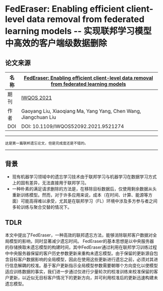 # FedEraser: Enabling efficient client-level data removal from federated learning models -- 实现联邦学习模型中高效的客户端级数据删除

## 论文来源
|名称 |	[FedEraser: Enabling efficient client-level data removal from federated learning models](https://ieeexplore.ieee.org/document/9521274)        |
|-|-|
| 期刊| [IWQOS 2021](https://ieeexplore.ieee.org/document/9521274)         |
| 作者 |	Gaoyang Liu, Xiaoqiang Ma, Yang Yang, Chen Wang, Jiangchuan Liu      |
|DOI |	DOI: 10.1109/IWQOS52092.2021.9521274    |


--------------------------
    这是第一篇联邦遗忘论文，但是完成度还是不错的。
----------------------------

## 背景
- 现有机器学习领域中的遗忘学习技术由于联邦学习与机器学习在数据学习方式上的固有差异，无法直接用于联邦学习。
- 一种朴素的满足请求删除的方法是，在移除目标数据后，仅使用剩余数据从头重新训练模型。然而，对于许多应用来说，成本（在时间、计算、能源等方面）可能高得难以承受，尤其是在联邦学习（FL）环境中涉及多方参与者之间多轮训练与聚合交替的情况下。

## TDLR
本文中提出了FedEraser，一种高效的联邦遗忘方法，能够消除联邦客户数据对全局模型的影响，同时显著减少遗忘时间。
FedEraser的基本思想是以中央服务器的存储换取未遗忘模型的构建时间，其中FedEraser通过利用在联邦学习训练过程中中央服务器保留的客户历史参数更新来重构未遗忘模型。由于保留的更新源自包含目标客户数据影响的全局模型，因此在使用这些更新进行遗忘之前，必须对其进行信息解耦的校准。基于客户更新指示全局模型参数需要朝哪个方向变化以使模型适应训练数据的事实，我们进一步通过仅进行少量轮次的校准训练来校准保留的客户更新，以近似无目标客户情况下的更新方向，并可利用校准后的更新迅速构建未遗忘模型。
